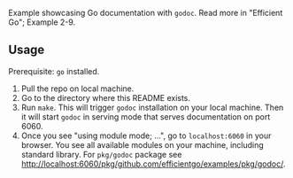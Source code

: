 Example showcasing Go documentation with `godoc`.
Read more in "Efficient Go"; Example 2-9.

## Usage

Prerequisite: `go` installed.

1. Pull the repo on local machine.
2. Go to the directory where this README exists.
3. Run `make`. This will trigger `godoc` installation on your local machine. Then it will start `godoc` in serving mode that serves documentation on port 6060.
4. Once you see "using module mode; ...", go to `localhost:6060` in your browser. You see all available modules on your machine, including standard library. For `pkg/godoc` package see [http://localhost:6060/pkg/github.com/efficientgo/examples/pkg/godoc/](http://localhost:6060/pkg/github.com/efficientgo/examples/pkg/godoc/).

